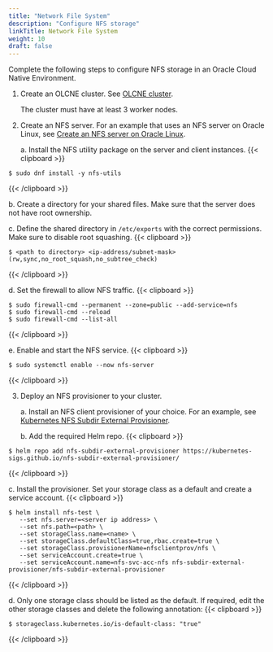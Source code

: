 ```yaml
---
title: "Network File System"
description: "Configure NFS storage"
linkTitle: Network File System
weight: 10
draft: false
---
```


Complete the following steps to configure NFS storage in an Oracle Cloud Native Environment.

1. Create an OLCNE cluster. See [OLCNE cluster](https://docs.oracle.com/en/operating-systems/olcne/1.1/start/intro.html).

   The cluster must have at least 3 worker nodes.

2. Create an NFS server. For an example that uses an NFS server on Oracle Linux, see [Create an NFS server on Oracle Linux](https://docs.oracle.com/en/learn/create_nfs_linux/).

   a. Install the NFS utility package on the server and client instances.
{{< clipboard >}}
<div class="highlight">

  ```
  $ sudo dnf install -y nfs-utils
  ```

</div>
{{< /clipboard >}}

   b. Create a directory for your shared files. Make sure that the server does not have root ownership.

   c. Define the shared directory in ```/etc/exports``` with the correct permissions. Make sure to disable root squashing.
{{< clipboard >}}
<div class="highlight">

   ```
   $ <path to directory> <ip-address/subnet-mask>(rw,sync,no_root_squash,no_subtree_check)
   ```

</div>
{{< /clipboard >}}

   d. Set the firewall to allow NFS traffic.
{{< clipboard >}}
<div class="highlight">

   ```
 $ sudo firewall-cmd --permanent --zone=public --add-service=nfs
 $ sudo firewall-cmd --reload
 $ sudo firewall-cmd --list-all
   ```

</div>
{{< /clipboard >}}

   e. Enable and start the NFS service.
{{< clipboard >}}
<div class="highlight">

   ```
   $ sudo systemctl enable --now nfs-server
   ```
</div>
{{< /clipboard >}}

3. Deploy an NFS provisioner to your cluster.

   a. Install an NFS client provisioner of your choice. For an example, see [Kubernetes NFS Subdir External Provisioner](https://github.com/kubernetes-sigs/nfs-subdir-external-provisioner).  

   b. Add the required Helm repo.
{{< clipboard >}}
<div class="highlight">

   ```
   $ helm repo add nfs-subdir-external-provisioner https://kubernetes-sigs.github.io/nfs-subdir-external-provisioner/
   ```

</div>
{{< /clipboard >}}

   c. Install the provisioner. Set your storage class as a default and create a service account.
{{< clipboard >}}
<div class="highlight">

   ```
   $ helm install nfs-test \
      --set nfs.server=<server ip address> \
      --set nfs.path=<path> \
      --set storageClass.name=<name> \
      --set storageClass.defaultClass=true,rbac.create=true \
      --set storageClass.provisionerName=nfsclientprov/nfs \
      --set serviceAccount.create=true \
      --set serviceAccount.name=nfs-svc-acc-nfs nfs-subdir-external-provisioner/nfs-subdir-external-provisioner
   ```

</div>
{{< /clipboard >}}

   d. Only one storage class should be listed as the default. If required, edit the other storage classes and delete the following annotation:
{{< clipboard >}}
<div class="highlight">

   ```
   $ storageclass.kubernetes.io/is-default-class: "true"
   ```     

</div>
{{< /clipboard >}}
